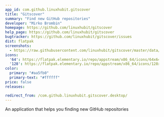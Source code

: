 ```yaml
---
app_id: com.github.linuxhubit.gitscover
title: "Gitscover"
summary: "Find new GitHub repositories"
developer: "Mirko Brombin"
homepage: https://github.com/linuxhubit/gitscover
help_page: https://github.com/linuxhubit/gitscover
bugtracker: https://github.com/linuxhubit/gitscover/issues
dist: flatpak
screenshots:
  - https://raw.githubusercontent.com/linuxhubit/gitscover/master/data/screenshot-1.png
icons:
  '64': https://flatpak.elementary.io/repo/appstream/x86_64/icons/64x64/com.github.linuxhubit.gitscover.png
  '128': https://flatpak.elementary.io/repo/appstream/x86_64/icons/128x128/com.github.linuxhubit.gitscover.png
color:
  primary: "#aa5fb0"
  primary-text: "#ffffff"
price: false
releases:

redirect_from: /com.github.linuxhubit.gitscover.desktop/
---
```


<p>An application that helps you finding new GitHub repositories</p>